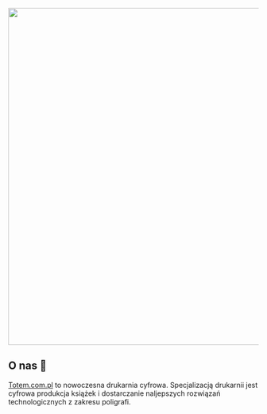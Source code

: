 <p align="center"><a href="https://totem.com.pl target="_blank"><img src="https://lh3.googleusercontent.com/p/AF1QipMZQ8BHNqp6hIx0pXXDPcuXKbPYmmNj69-ymaZC=s680-w680-h510" width="680"></a></p>

## O nas 👋

[Totem.com.pl](https://totem.com.pl) to nowoczesna drukarnia cyfrowa. Specjalizacją drukarnii jest cyfrowa produkcja książek i dostarczanie naljepszych rozwiązań technologicznych z zakresu poligrafi.

